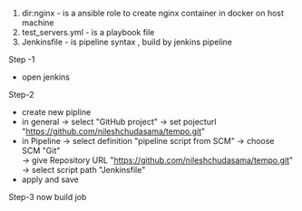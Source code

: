 1. dir:nginx - is a ansible role to create nginx container in docker on host machine
2. test_servers.yml - is a playbook file 
3. Jenkinsfile - is pipeline syntax , build by jenkins pipeline


Step -1
 - open jenkins

Step-2
 - create new pipline
 - in general -> select "GitHub project" -> set pojecturl "https://github.com/nileshchudasama/tempo.git"
 - in Pipeline -> select definition "pipeline script from SCM" -> choose SCM "Git"  
               -> give Repository URL "https://github.com/nileshchudasama/tempo.git"
               -> select script path "Jenkinsfile"
 - apply and save
 
 Step-3
 now build job
 
 

